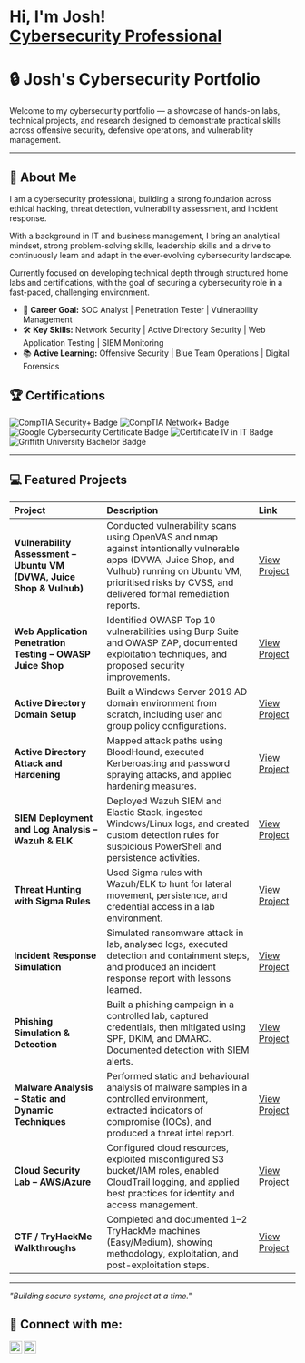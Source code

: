 <h1>Hi, I'm Josh! <br/><a href="https://www.linkedin.com/in/joshuarobel/">Cybersecurity Professional</a>

# 🔒 Josh's Cybersecurity Portfolio

Welcome to my cybersecurity portfolio — a showcase of hands-on labs, technical projects, and research designed to demonstrate practical skills across offensive security, defensive operations, and vulnerability management.

---

## 🧠 About Me
I am a cybersecurity professional, building a strong foundation across ethical hacking, threat detection, vulnerability assessment, and incident response.

With a background in IT and business management, I bring an analytical mindset, strong problem-solving skills, leadership skills and a drive to continuously learn and adapt in the ever-evolving cybersecurity landscape.

Currently focused on developing technical depth through structured home labs and certifications, with the goal of securing a cybersecurity role in a fast-paced, challenging environment.

- 🎯 **Career Goal:** SOC Analyst | Penetration Tester | Vulnerability Management
- 🛠 **Key Skills:** Network Security | Active Directory Security | Web Application Testing | SIEM Monitoring
- 📚 **Active Learning:** Offensive Security | Blue Team Operations | Digital Forensics

 ## 🏆 Certifications

<p align="left">
  <img src="https://img.shields.io/badge/CompTIA%20Security%2B-In%20Progress-red?logo=comptia&logoColor=white&style=for-the-badge" alt="CompTIA Security+ Badge"/>
  <img src="https://img.shields.io/badge/CompTIA%20Network%2B-Planned-blue?logo=comptia&logoColor=white&style=for-the-badge" alt="CompTIA Network+ Badge"/>
  <img src="https://img.shields.io/badge/Google%20Cybersecurity%20Certificate-Completed-brightgreen?logo=google&logoColor=white&style=for-the-badge" alt="Google Cybersecurity Certificate Badge"/>
  <img src="https://img.shields.io/badge/Certificate%20IV%20in%20IT-Completed-brightgreen?style=for-the-badge" alt="Certificate IV in IT Badge"/>
  <img src="https://img.shields.io/badge/Bachelor%20of%20Business%20(Griffith%20University)-Completed-brightgreen?logo=academia&logoColor=white&style=for-the-badge" alt="Griffith University Bachelor Badge"/>
</p>

---

## 💻 Featured Projects

| Project | Description | Link |
|:---|:---|:---|
| **Vulnerability Assessment – Ubuntu VM (DVWA, Juice Shop & Vulhub)** | Conducted vulnerability scans using OpenVAS and nmap against intentionally vulnerable apps (DVWA, Juice Shop, and Vulhub) running on Ubuntu VM, prioritised risks by CVSS, and delivered formal remediation reports. | [View Project](https://github.com/yourname/vuln-scan-ubuntu) |
| **Web Application Penetration Testing – OWASP Juice Shop** | Identified OWASP Top 10 vulnerabilities using Burp Suite and OWASP ZAP, documented exploitation techniques, and proposed security improvements. | [View Project](https://github.com/yourname/owasp-juice-shop-pen-test) |
| **Active Directory Domain Setup** | Built a Windows Server 2019 AD domain environment from scratch, including user and group policy configurations. | [View Project](https://github.com/yourname/active-directory-lab) |
| **Active Directory Attack and Hardening** | Mapped attack paths using BloodHound, executed Kerberoasting and password spraying attacks, and applied hardening measures. | [View Project](https://github.com/yourname/ad-attack-defense-lab) |
| **SIEM Deployment and Log Analysis – Wazuh & ELK** | Deployed Wazuh SIEM and Elastic Stack, ingested Windows/Linux logs, and created custom detection rules for suspicious PowerShell and persistence activities. | [View Project](https://github.com/yourname/siem-log-analysis) |
| **Threat Hunting with Sigma Rules** | Used Sigma rules with Wazuh/ELK to hunt for lateral movement, persistence, and credential access in a lab environment. | [View Project](https://github.com/yourname/threat-hunting-lab) |
| **Incident Response Simulation** | Simulated ransomware attack in lab, analysed logs, executed detection and containment steps, and produced an incident response report with lessons learned. | [View Project](https://github.com/yourname/incident-response-lab) |
| **Phishing Simulation & Detection** | Built a phishing campaign in a controlled lab, captured credentials, then mitigated using SPF, DKIM, and DMARC. Documented detection with SIEM alerts. | [View Project](https://github.com/yourname/phishing-simulation) |
| **Malware Analysis – Static and Dynamic Techniques** | Performed static and behavioural analysis of malware samples in a controlled environment, extracted indicators of compromise (IOCs), and produced a threat intel report. | [View Project](https://github.com/yourname/malware-analysis-lab) |
| **Cloud Security Lab – AWS/Azure** | Configured cloud resources, exploited misconfigured S3 bucket/IAM roles, enabled CloudTrail logging, and applied best practices for identity and access management. | [View Project](https://github.com/yourname/cloud-security-lab) |
| **CTF / TryHackMe Walkthroughs** | Completed and documented 1–2 TryHackMe machines (Easy/Medium), showing methodology, exploitation, and post-exploitation steps. | [View Project](https://github.com/yourname/htb-walkthroughs) |




---

_"Building secure systems, one project at a time."_

<h2> 🤳 Connect with me:</h2>

[<img align="left" alt="Joshuarobel | LinkedIn" width="22px" src="https://cdn.jsdelivr.net/npm/simple-icons@v3/icons/linkedin.svg" />][linkedin]
[<img align="left" alt="Joshuarobel| Instagram" width="22px" src="https://cdn.jsdelivr.net/npm/simple-icons@v3/icons/instagram.svg" />][instagram]

[instagram]: https://www.instagram.com/joshuarobel/
[linkedin]: https://linkedin.com/in/joshuarobel

